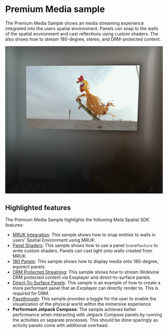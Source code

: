 # Premium Media sample

The Premium Media Sample shows an media streaming experience integrated into the users spatial environment. Panels can snap to the walls of the spatial environment and cast reflections using custom shaders. The also shows how to stream 180-degree, stereo, and DRM-protected content.

![Premium Media Sample](documentation/premium-media-sample.png)

## Highlighted features
The Premium Media Sample highlights the following Meta Spatial SDK features:
* [MRUK Integration](https://developers.meta.com/horizon/documentation/spatial-sdk/spatial-sdk-mruk): This sample shows how to snap entities to walls in users' Spatial Environment using MRUK.
* [Panel Shaders](https://developers.meta.com/horizon/documentation/spatial-sdk/spatial-sdk-custom-shaders): This sample shows how to use a panel `SceneTexture` to write custom shaders. Panels can cast light onto walls created from MRUK.
* [180 Panels](https://developers.meta.com/horizon/documentation/spatial-sdk/spatial-sdk-2dpanel-registration): This sample shows how to display media onto 180-degree, equirect panels.
* [DRM Protected Streaming](https://developers.meta.com/horizon/documentation/spatial-sdk/spatial-sdk-2dpanel-drm#drm-content): This sample shows how to stream Widevine DRM protected content via Exoplayer and direct-to-surface panels.
* [Direct-To-Surface Panels](https://developers.meta.com/horizon/documentation/spatial-sdk/spatial-sdk-2dpanel-drm#direct-to-surface-rendering): This sample is an example of how to create a more performant panel that an Exoplayer can directly render to. This is required for DRM.
* [Passthrough](https://developers.meta.com/horizon/documentation/spatial-sdk/spatial-sdk-passthrough/): This sample provides a toggle for the user to enable the visualization of the physical world within the immersive experience.
* **Performant Jetpack Compose**: The sample achieves better performance when interacting with Jetpack Compose panels by running the activities on separate processes. This should be done sparingly as activity panels come with additional overhead.
